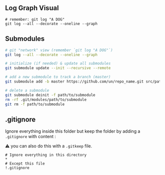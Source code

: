 ## Log Graph Visual
```
# remember: git log "A DOG"
git log --all --decorate --oneline --graph
```

## Submodules 

```bash
# git "network" view (remember `git log "A DOG"`)
git log --all --decorate --oneline --graph

# initialize (if needed) & update all submodules
git submodule update --init --recursive --remote

# add a new submodule to track a branch (master)
git submodule add -b master https://github.com/un/repo_name.git src/path/to/module

# delete a submodule
git submodule deinit -f path/to/submodule
rm -rf .git/modules/path/to/submodule
git rm -f path/to/submodule
```

## .gitignore
Ignore everything inside this folder but keep the folder by adding a `.gitignore` with content :

:warning: you can also do this with a `.gitkeep` file.

```
# Ignore everything in this directory
*
# Except this file
!.gitignore
```
